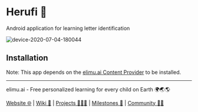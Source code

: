 # Herufi 🔡

Android application for learning letter identification

![device-2020-07-04-180044](https://user-images.githubusercontent.com/15718174/86510222-7cc90080-be20-11ea-8338-93662fa7a2c4.png)

## Installation

Note: This app depends on the [elimu.ai Content Provider](https://github.com/elimu-ai/content-provider) to be installed.


---

elimu.ai - Free personalized learning for every child on Earth 🌍🌏🌎

[Website 🌐](https://elimu.ai) | [Wiki 📃](https://github.com/elimu-ai/wiki#readme) | [Projects 👩🏽‍💻](https://github.com/elimu-ai/wiki/projects) | [Milestones 🎯](https://github.com/elimu-ai/wiki/milestones) | [Community 👋🏽](https://github.com/elimu-ai/wiki#open-source-community)
